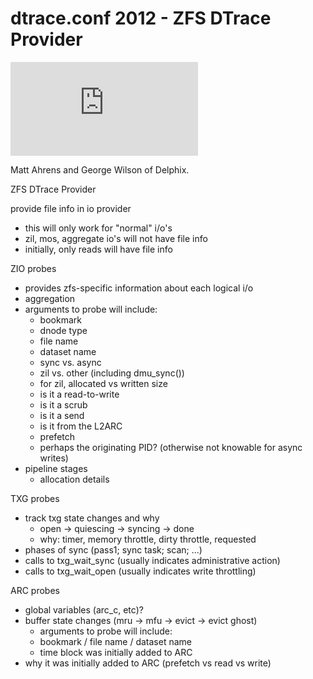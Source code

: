 # dtrace.conf 2012 - ZFS DTrace Provider

<!-- markdownlint-disable no-inline-html -->
<div class="youtube-player">
  <iframe type="text/html" src="https://www.youtube.com/embed/m_V7yrrn49Y"
    frameborder="0" allowfullscreen></iframe>
</div>
<!-- markdownlint-enable no-inline-html -->

Matt Ahrens and George Wilson of Delphix.

ZFS DTrace Provider

provide file info in io provider

- this will only work for "normal" i/o's
- zil, mos, aggregate io's will not have file info
- initially, only reads will have file info

ZIO probes

- provides zfs-specific information about each logical i/o
- aggregation
- arguments to probe will include:
  - bookmark
  - dnode type
  - file name
  - dataset name
  - sync vs. async
  - zil vs. other (including dmu\_sync())
  - for zil, allocated vs written size
  - is it a read-to-write
  - is it a scrub
  - is it a send
  - is it from the L2ARC
  - prefetch
  - perhaps the originating PID? (otherwise not knowable for
    async writes)
- pipeline stages
  - allocation details

TXG probes

- track txg state changes and why
  - open -&gt; quiescing -&gt; syncing -&gt; done
  - why: timer, memory throttle, dirty throttle, requested
- phases of sync (pass1; sync task; scan; ...)
- calls to txg\_wait\_sync (usually indicates administrative action)
- calls to txg\_wait\_open (usually indicates write throttling)

ARC probes

- global variables (arc\_c, etc)?
- buffer state changes (mru -&gt; mfu -&gt; evict -&gt; evict ghost)
  - arguments to probe will include:
  - bookmark / file name / dataset name
  - time block was initially added to ARC
- why it was initially added to ARC (prefetch vs read vs write)
